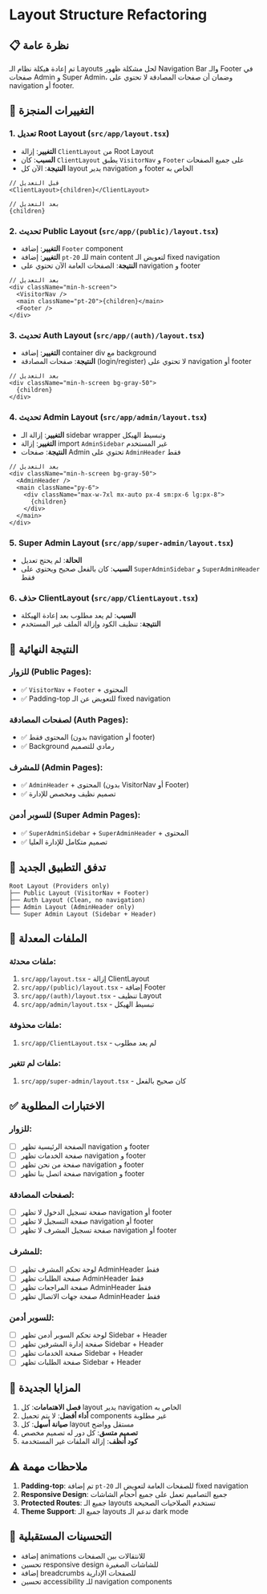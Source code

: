 # Layout Structure Refactoring

## 📋 نظرة عامة
تم إعادة هيكلة نظام الـ Layouts لحل مشكلة ظهور Navigation Bar والـ Footer في صفحات Admin و Super Admin، وضمان أن صفحات المصادقة لا تحتوي على navigation أو footer.

## 🔧 التغييرات المنجزة

### 1. **تعديل Root Layout** (`src/app/layout.tsx`)
- **التغيير**: إزالة `ClientLayout` من Root Layout
- **السبب**: كان `ClientLayout` يطبق `VisitorNav` و `Footer` على جميع الصفحات
- **النتيجة**: الآن كل layout يدير navigation و footer الخاص به

```tsx
// قبل التعديل
<ClientLayout>{children}</ClientLayout>

// بعد التعديل
{children}
```

### 2. **تحديث Public Layout** (`src/app/(public)/layout.tsx`)
- **التغيير**: إضافة `Footer` component
- **التغيير**: إضافة `pt-20` للـ main content لتعويض الـ fixed navigation
- **النتيجة**: الصفحات العامة الآن تحتوي على navigation و footer

```tsx
// بعد التعديل
<div className="min-h-screen">
  <VisitorNav />
  <main className="pt-20">{children}</main>
  <Footer />
</div>
```

### 3. **تحديث Auth Layout** (`src/app/(auth)/layout.tsx`)
- **التغيير**: إضافة container div مع background
- **النتيجة**: صفحات المصادقة (login/register) لا تحتوي على navigation أو footer

```tsx
// بعد التعديل
<div className="min-h-screen bg-gray-50">
  {children}
</div>
```

### 4. **تحديث Admin Layout** (`src/app/admin/layout.tsx`)
- **التغيير**: إزالة الـ sidebar wrapper وتبسيط الهيكل
- **التغيير**: إزالة import `AdminSidebar` غير المستخدم
- **النتيجة**: صفحات Admin تحتوي على `AdminHeader` فقط

```tsx
// بعد التعديل
<div className="min-h-screen bg-gray-50">
  <AdminHeader />
  <main className="py-6">
    <div className="max-w-7xl mx-auto px-4 sm:px-6 lg:px-8">
      {children}
    </div>
  </main>
</div>
```

### 5. **Super Admin Layout** (`src/app/super-admin/layout.tsx`)
- **الحالة**: لم يحتج تعديل
- **السبب**: كان بالفعل صحيح ويحتوي على `SuperAdminSidebar` و `SuperAdminHeader` فقط

### 6. **حذف ClientLayout** (`src/app/ClientLayout.tsx`)
- **السبب**: لم يعد مطلوب بعد إعادة الهيكلة
- **النتيجة**: تنظيف الكود وإزالة الملف غير المستخدم

## 🎯 النتيجة النهائية

### **للزوار (Public Pages):**
- ✅ `VisitorNav` + `Footer` + المحتوى
- ✅ Padding-top للتعويض عن الـ fixed navigation

### **لصفحات المصادقة (Auth Pages):**
- ✅ المحتوى فقط (بدون navigation أو footer)
- ✅ Background رمادي للتصميم

### **للمشرف (Admin Pages):**
- ✅ `AdminHeader` + المحتوى (بدون VisitorNav أو Footer)
- ✅ تصميم نظيف ومخصص للإدارة

### **للسوبر أدمن (Super Admin Pages):**
- ✅ `SuperAdminSidebar` + `SuperAdminHeader` + المحتوى
- ✅ تصميم متكامل للإدارة العليا

## 🔄 تدفق التطبيق الجديد

```
Root Layout (Providers only)
├── Public Layout (VisitorNav + Footer)
├── Auth Layout (Clean, no navigation)
├── Admin Layout (AdminHeader only)
└── Super Admin Layout (Sidebar + Header)
```

## 📁 الملفات المعدلة

### **ملفات محدثة:**
1. `src/app/layout.tsx` - إزالة ClientLayout
2. `src/app/(public)/layout.tsx` - إضافة Footer
3. `src/app/(auth)/layout.tsx` - تنظيف Layout
4. `src/app/admin/layout.tsx` - تبسيط الهيكل

### **ملفات محذوفة:**
1. `src/app/ClientLayout.tsx` - لم يعد مطلوب

### **ملفات لم تتغير:**
1. `src/app/super-admin/layout.tsx` - كان صحيح بالفعل

## ✅ الاختبارات المطلوبة

### **للزوار:**
- [ ] الصفحة الرئيسية تظهر navigation و footer
- [ ] صفحة الخدمات تظهر navigation و footer
- [ ] صفحة من نحن تظهر navigation و footer
- [ ] صفحة اتصل بنا تظهر navigation و footer

### **لصفحات المصادقة:**
- [ ] صفحة تسجيل الدخول لا تظهر navigation أو footer
- [ ] صفحة التسجيل لا تظهر navigation أو footer
- [ ] صفحة تسجيل المشرف لا تظهر navigation أو footer

### **للمشرف:**
- [ ] لوحة تحكم المشرف تظهر AdminHeader فقط
- [ ] صفحة الطلبات تظهر AdminHeader فقط
- [ ] صفحة المراجعات تظهر AdminHeader فقط
- [ ] صفحة جهات الاتصال تظهر AdminHeader فقط

### **للسوبر أدمن:**
- [ ] لوحة تحكم السوبر أدمن تظهر Sidebar + Header
- [ ] صفحة إدارة المشرفين تظهر Sidebar + Header
- [ ] صفحة الخدمات تظهر Sidebar + Header
- [ ] صفحة الطلبات تظهر Sidebar + Header

## 🚀 المزايا الجديدة

1. **فصل الاهتمامات**: كل layout يدير navigation الخاص به
2. **أداء أفضل**: لا يتم تحميل components غير مطلوبة
3. **صيانة أسهل**: كل layout مستقل وواضح
4. **تصميم متسق**: كل دور له تصميم مخصص
5. **كود أنظف**: إزالة الملفات غير المستخدمة

## ⚠️ ملاحظات مهمة

1. **Padding-top**: تم إضافة `pt-20` للصفحات العامة لتعويض الـ fixed navigation
2. **Responsive Design**: جميع التصاميم تعمل على جميع أحجام الشاشات
3. **Protected Routes**: جميع الـ layouts تستخدم الصلاحيات الصحيحة
4. **Theme Support**: جميع الـ layouts تدعم الـ dark mode

## 🔮 التحسينات المستقبلية

- إضافة animations للانتقالات بين الصفحات
- تحسين responsive design للشاشات الصغيرة
- إضافة breadcrumbs للصفحات الإدارية
- تحسين accessibility للـ navigation components
